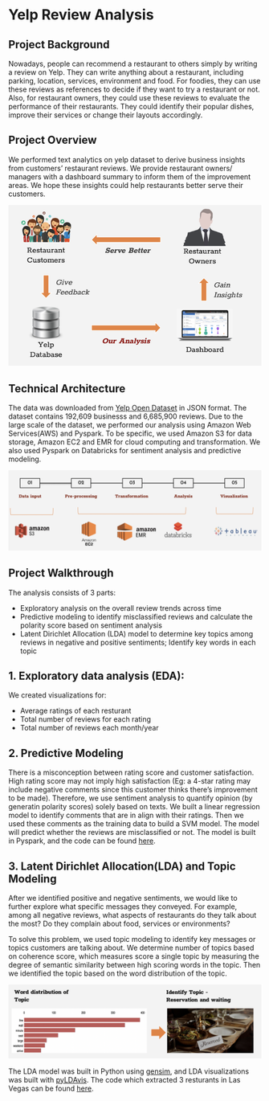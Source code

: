 # Yelp Review Analysis

## Project Background 
Nowadays, people can recommend a restaurant to others simply by writing a review on Yelp. They can write anything about a restaurant, including parking, location, services, environment and food. For foodies, they can use these reviews as references to decide if they want to try a restaurant or not. Also, for restaurant owners, they could use these reviews to evaluate the performance of their restaurants. They could identify their popular dishes, improve their services or change their layouts accordingly. 

## Project Overview
We performed text analytics on yelp dataset to derive business insights from customers’ restaurant reviews. We provide restaurant owners/ managers with a dashboard summary to inform them of the improvement areas. We hope these insights could help restaurants better serve their customers. 

![](Photos/business_flow.png)

## Technical Architecture
The data was downloaded from [Yelp Open Dataset](https://www.yelp.com/dataset) in JSON format. The dataset contains 192,609 businesss and 6,685,900 reviews. Due to the large scale of the dataset, we performed our analysis using Amazon Web Services(AWS) and Pyspark. To be specific, we used Amazon S3 for data storage, Amazon EC2 and EMR for cloud computing and transformation. We also used Pyspark on Databricks for sentiment analysis and predictive modeling. 

![](Photos/technical_architecture.png)

## Project Walkthrough
The analysis consists of 3 parts: 

- Exploratory analysis on the overall review trends across time
- Predictive modeling to identify misclassified reviews and calculate the polarity score based on sentiment analysis 
- Latent Dirichlet Allocation (LDA) model to determine key topics among reviews in negative and positive sentiments; Identify key words in each topic

## 1. Exploratory data analysis (EDA): 
We created visualizations for: 
- Average ratings of each resturant
- Total number of reviews for each rating
- Total number of reviews each month/year

## 2. Predictive Modeling 

There is a misconception between rating score and customer satisfaction. High rating score may not imply high satisfaction (Eg: a 4-star rating may include negative comments since this customer thinks there’s improvement to be made). Therefore, we use sentiment analysis to quantify opinion (by generatin polarity scores) solely based on texts. We built a linear regression model to identify comments that are in align with their ratings. Then we used these comments as the training data to build a SVM model. The model will predict whether the reviews are misclassified or not. The model is built in Pyspark, and the code can be found [here](https://github.com/peterwei425/Yelp-Review-Analysis/blob/master/SVM_sentiment.ipynb). 

## 3. Latent Dirichlet Allocation(LDA) and Topic Modeling 

After we identified positive and negative sentiments, we would like to further explore what specific messages they conveyed. For example, among all negative reviews, what aspects of restaurants do they talk about the most? Do they complain about food, services or environments?

To solve this problem, we used topic modeling to identify key messages or topics customers are talking about. We determine number of topics based on coherence score, which measures score a single topic by measuring the degree of semantic similarity between high scoring words in the topic. Then we identified the topic based on the word distribution of the topic. 

![](Photos/topic_model.png)

The LDA model was built in Python using [gensim](https://pypi.org/project/gensim/), and LDA visualizations was built with [pyLDAvis](https://pypi.org/project/pyLDAvis/). The code which extracted 3 resturants in Las Vegas can be found [here](https://github.com/peterwei425/Yelp-Review-Analysis/blob/master/LDA.ipynb). 


 

